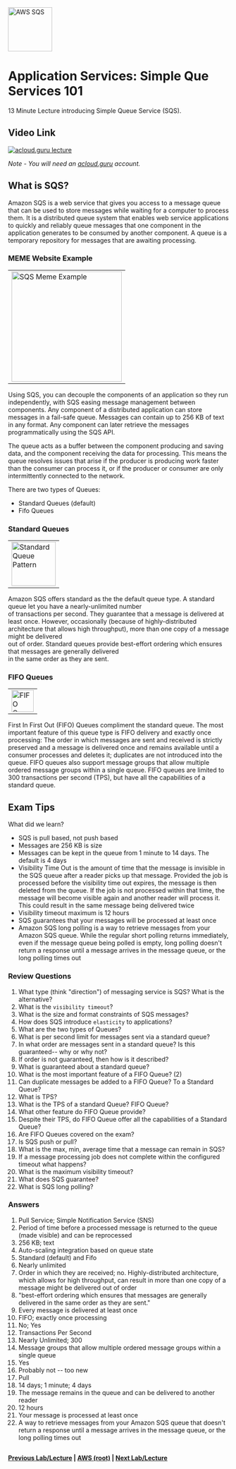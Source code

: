 <img src="https://i.imgur.com/jDVKrPq.png" height="100" title="AWS SQS" />


Application Services: Simple Que Services 101
======

13 Minute Lecture introducing Simple Queue Service (SQS). 
 
  
## Video Link

[![acloud.guru lecture](https://i.imgur.com/HUEkJcw.png)](https://acloud.guru/course/aws-certified-solutions-architect-associate/learn/application-services/sqs/watch)

*Note - You will need an [acloud.guru](acloud.guru) account.*


## What is SQS?

Amazon SQS is a web service that gives you access to a message queue that can be used to store messages while
waiting for a computer to process them.  It is a distributed queue system that enables web service applications
to quickly and reliably queue messages that one component in the application generates to be consumed by another
component. A queue is a temporary repository for messages that are awaiting processing.


### MEME Website Example

<table>
<tr>
<td>
 <img src="https://i.imgur.com/UPj7JT4.png" height="250" title="SQS Meme Example" />
</td>
</tr>
</table>


Using SQS, you can decouple the components of an application so they run independently, with SQS easing message
management between components. Any component of a distributed application can store messages in a fail-safe
queue. Messages can contain up to 256 KB of text in any format. Any component can later retrieve the
messages programmatically using the SQS API.

The queue acts as a buffer between the component producing and saving data, and the component receiving the data
for processing. This means the queue resolves issues that arise if the producer is producing work faster than
the consumer can process it, or if the producer or consumer are only intermittently connected to the network.

There are two types of Queues: 

* Standard Queues (default)
* Fifo Queues


### Standard Queues

<table>
<tr>
<td>
 <img src="https://i.imgur.com/GH21rQD.png" height="100" title="Standard Queue Pattern" />
</td>
</tr>
</table>


Amazon SQS offers standard as the the default queue type. A standard queue let you have a nearly-unlimited number    
of transactions per second. They guarantee that a message is delivered at least once. However, occasionally (because 
of highly-distributed architecture that allows high throughput), more than one copy of a message might be delivered  
out of order. Standard queues provide best-effort ordering which ensures that messages are generally delivered       
in the same order as they are sent.                                                                                  
                                                                                                                     
 
### FIFO Queues

<table>
<tr>
<td>
 <img src="https://i.imgur.com/YxEc70C.png" height="50" title="FIFO Queue Pattern" />
</td>
</tr>
</table>


First In First Out (FIFO) Queues compliment the standard queue. The most important feature of this queue type is
FIFO delivery and exactly once processing: The order in which messages are sent and received is strictly preserved
and a message is delivered once and remains available until a consumer processes and deletes it; duplicates are
not introduced into the queue. FIFO queues also support message groups that allow multiple ordered message groups
within a single queue. FIFO queues are limited to 300 transactions per second (TPS), but have all the capabilities
of a standard queue.


     
## Exam Tips

What did we learn?

* SQS is pull based, not push based
* Messages are 256 KB is size
* Messages can be kept in the queue from 1 minute to 14 days. The default is 4 days
* Visibility Time Out is the amount of time that the message is invisible in the SQS queue after a reader picks up
  that message. Provided the job is processed before the visibility time out expires, the message is then deleted
  from the queue. If the job is not processed within that time, the message will become visible again and another
  reader will process it. This could result in the same message being delivered twice
* Visibility timeout maximum is 12 hours
* SQS guarantees that your messages will be processed at least once
* Amazon SQS long polling is a way to retrieve messages from your Amazon SQS queue. While the regular short polling
  returns immediately, even if the message queue being polled is empty, long polling doesn't return a response until
  a message arrives in the message queue, or the long polling times out
  

     
### Review Questions

1.  What type (think "direction") of messaging service is SQS? What is the alternative?
2.  What is the `visibility timeout`? 
3.  What is the size and format constraints of SQS messages? 
4.  How does SQS introduce `elasticity` to applications?
5.  What are the two types of Queues? 
6.  What is per second limit for messages sent via a standard queue?
7.  In what order are messages sent in a standard queue? Is this guaranteed-- why or why not?
8.  If order is not guaranteed, then how is it described?
9.  What is guaranteed about a standard queue?
10. What is the most important feature of a FIFO Queue? (2)
11. Can duplicate messages be added to a FIFO Queue? To a Standard Queue?
12. What is TPS?
13. What is the TPS of a standard Queue? FIFO Queue? 
14. What other feature do FIFO Queue provide?
15. Despite their TPS, do FIFO Queue offer all the capabilities of a Standard Queue?
16. Are FIFO Queues covered on the exam?
17. Is SQS push or pull?
18. What is the max, min, average time that a message can remain in SQS?
19. If a message processing job does not complete within the configured timeout what happens?
20. What is the maximum visibility timeout?
21. What does SQS guarantee?
22. What is SQS long polling?


### Answers

1.  Pull Service; Simple Notification Service (SNS)
2.  Period of time before a processed message is returned to the queue (made visible) and can be reprocessed
3.  256 KB; text
4.  Auto-scaling integration based on queue state
5.  Standard (default) and Fifo
6.  Nearly unlimited
7.  Order in which they are received; no. Highly-distributed architecture, which allows for high throughput, can result
    in more than one copy of a message might be delivered out of order
8.  "best-effort ordering which ensures that messages are generally delivered in the same order as they are sent."
9.  Every message is delivered at least once
10. FIFO; exactly once processing
11. No; Yes
12. Transactions Per Second
13. Nearly Unlimited; 300
14. Message groups that allow multiple ordered message groups within a single queue
15. Yes
16. Probably not -- too new
17. Pull
18. 14 days; 1 minute; 4 days
19. The message remains in the queue and can be delivered to another reader
20. 12 hours
21. Your message is processed at least once
22. A way to retrieve messages from your Amazon SQS queue that doesn't return a response until a message arrives in 
    the message queue, or the long polling times out


 
## 

**[Previous Lab/Lecture](../vpc/vpc-exam-tips.md) | [AWS (root)](../readme.adoc) | [Next Lab/Lecture](apps-sqs-101.md)**









